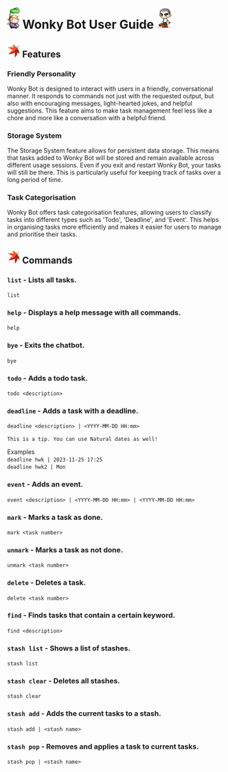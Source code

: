 # <img src="./../src/main/resources/images/wonky.png" alt="Wonky Bot" height="50"> Wonky Bot User Guide <img src="./../src/main/resources/images/user.png" alt="User" height="50">
## <img src="./../src/main/resources/images/misc/leaf.png" alt="Maple leaf" width="30" height="30"> Features 

### Friendly Personality
Wonky Bot is designed to interact with users in a friendly, conversational manner. It responds to commands not just with the requested output, but also with encouraging messages, light-hearted jokes, and helpful suggestions. This feature aims to make task management feel less like a chore and more like a conversation with a helpful friend.

### Storage System
The Storage System feature allows for persistent data storage. This means that tasks added to Wonky Bot will be stored and remain available across different usage sessions. Even if you exit and restart Wonky Bot, your tasks will still be there. This is particularly useful for keeping track of tasks over a long period of time.

### Task Categorisation
Wonky Bot offers task categorisation features, allowing users to classify tasks into different types such as 'Todo', 'Deadline', and 'Event'. This helps in organising tasks more efficiently and makes it easier for users to manage and prioritise their tasks.

## <img src="./../src/main/resources/images/misc/leaf.png" alt="Maple leaf" width="30" height="30"> Commands

### `list` - Lists all tasks.
`list`

### `help` - Displays a help message with all commands.
`help`

### `bye` - Exits the chatbot.
`bye`

### `todo` - Adds a todo task.
`todo <description>`

### `deadline` - Adds a task with a deadline.
`deadline <description> | <YYYY-MM-DD HH:mm>`
```
This is a tip. You can use Natural dates as well!
```  
Examples  
`deadline hwk | 2023-11-25 17:25`  
`deadline hwk2 | Mon`
### `event` - Adds an event.
`event <description> | <YYYY-MM-DD HH:mm> | <YYYY-MM-DD HH:mm>`

### `mark` - Marks a task as done.
`mark <task number>`

### `unmark` - Marks a task as not done.
`unmark <task number>`

### `delete` - Deletes a task.
`delete <task number>`

### `find` - Finds tasks that contain a certain keyword.
`find <description>`

### `stash list` - Shows a list of stashes.
`stash list`

### `stash clear` - Deletes all stashes.
`stash clear`

### `stash add` - Adds the current tasks to a stash.
`stash add | <stash name>`

### `stash pop` - Removes and applies a task to current tasks.
`stash pop | <stash name>`

